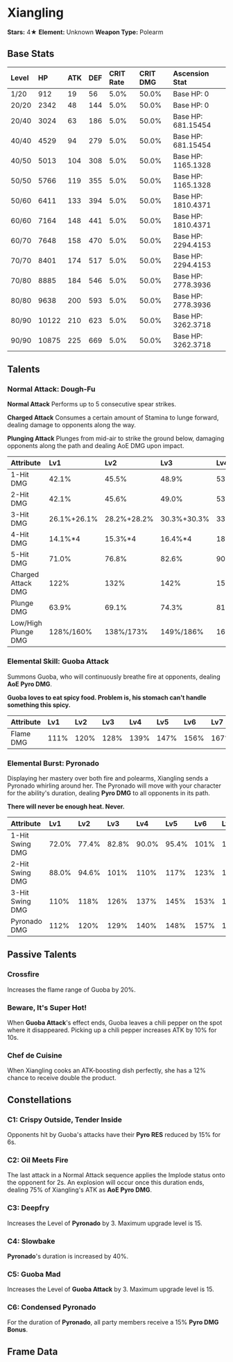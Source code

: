 # Xiangling

**Stars:** 4★
**Element:** Unknown
**Weapon Type:** Polearm

## Base Stats

| Level | HP | ATK | DEF | CRIT Rate | CRIT DMG | Ascension Stat |
| :--- | :--- | :--- | :--- | :--- | :--- | :--- |
| 1/20 | 912 | 19 | 56 | 5.0% | 50.0% | Base HP: 0 |
| 20/20 | 2342 | 48 | 144 | 5.0% | 50.0% | Base HP: 0 |
| 20/40 | 3024 | 63 | 186 | 5.0% | 50.0% | Base HP: 681.15454 |
| 40/40 | 4529 | 94 | 279 | 5.0% | 50.0% | Base HP: 681.15454 |
| 40/50 | 5013 | 104 | 308 | 5.0% | 50.0% | Base HP: 1165.1328 |
| 50/50 | 5766 | 119 | 355 | 5.0% | 50.0% | Base HP: 1165.1328 |
| 50/60 | 6411 | 133 | 394 | 5.0% | 50.0% | Base HP: 1810.4371 |
| 60/60 | 7164 | 148 | 441 | 5.0% | 50.0% | Base HP: 1810.4371 |
| 60/70 | 7648 | 158 | 470 | 5.0% | 50.0% | Base HP: 2294.4153 |
| 70/70 | 8401 | 174 | 517 | 5.0% | 50.0% | Base HP: 2294.4153 |
| 70/80 | 8885 | 184 | 546 | 5.0% | 50.0% | Base HP: 2778.3936 |
| 80/80 | 9638 | 200 | 593 | 5.0% | 50.0% | Base HP: 2778.3936 |
| 80/90 | 10122 | 210 | 623 | 5.0% | 50.0% | Base HP: 3262.3718 |
| 90/90 | 10875 | 225 | 669 | 5.0% | 50.0% | Base HP: 3262.3718 |

## Talents

### Normal Attack: Dough-Fu

**Normal Attack**
Performs up to 5 consecutive spear strikes.

**Charged Attack**
Consumes a certain amount of Stamina to lunge forward, dealing damage to opponents along the way.

**Plunging Attack**
Plunges from mid-air to strike the ground below, damaging opponents along the path and dealing AoE DMG upon impact.

| Attribute | Lv1 | Lv2 | Lv3 | Lv4 | Lv5 | Lv6 | Lv7 | Lv8 | Lv9 | Lv10 | Lv11 | Lv12 | Lv13 | Lv14 | Lv15 |
| :--- | :--- | :--- | :--- | :--- | :--- | :--- | :--- | :--- | :--- | :--- | :--- | :--- | :--- | :--- | :--- |
| 1-Hit DMG | 42.1% | 45.5% | 48.9% | 53.8% | 57.2% | 61.1% | 66.5% | 71.9% | 77.3% | 83.1% | 89.9% |
| 2-Hit DMG | 42.1% | 45.6% | 49.0% | 53.9% | 57.3% | 61.3% | 66.6% | 72.0% | 77.4% | 83.3% | 90.0% |
| 3-Hit DMG | 26.1%+26.1% | 28.2%+28.2% | 30.3%+30.3% | 33.3%+33.3% | 35.5%+35.5% | 37.9%+37.9% | 41.2%+41.2% | 44.5%+44.5% | 47.9%+47.9% | 51.5%+51.5% | 55.7%+55.7% |
| 4-Hit DMG | 14.1%*4 | 15.3%*4 | 16.4%*4 | 18.0%*4 | 19.2%*4 | 20.5%*4 | 22.3%*4 | 24.1%*4 | 25.9%*4 | 27.9%*4 | 30.1%*4 |
| 5-Hit DMG | 71.0% | 76.8% | 82.6% | 90.9% | 96.6% | 103% | 112% | 121% | 131% | 140% | 152% |
| Charged Attack DMG | 122% | 132% | 142% | 156% | 166% | 177% | 192% | 208% | 224% | 241% | 260% |
| Plunge DMG | 63.9% | 69.1% | 74.3% | 81.8% | 87.0% | 92.9% | 101.1% | 109.3% | 117.5% | 126.4% | 135.3% |
| Low/High Plunge DMG | 128%/160% | 138%/173% | 149%/186% | 164%/204% | 174%/217% | 186%/232% | 202%/253% | 219%/273% | 235%/293% | 253%/316% | 271%/338% |

### Elemental Skill: Guoba Attack

Summons Guoba, who will continuously breathe fire at opponents, dealing **AoE Pyro DMG**.

**Guoba loves to eat spicy food. Problem is, his stomach can't handle something this spicy.**

| Attribute | Lv1 | Lv2 | Lv3 | Lv4 | Lv5 | Lv6 | Lv7 | Lv8 | Lv9 | Lv10 | Lv11 | Lv12 | Lv13 | Lv14 | Lv15 |
| :--- | :--- | :--- | :--- | :--- | :--- | :--- | :--- | :--- | :--- | :--- | :--- | :--- | :--- | :--- | :--- |
| Flame DMG | 111% | 120% | 128% | 139% | 147% | 156% | 167% | 178% | 189% | 200% | 211% | 223% | 236% |

### Elemental Burst: Pyronado

Displaying her mastery over both fire and polearms, Xiangling sends a Pyronado whirling around her.
The Pyronado will move with your character for the ability's duration, dealing **Pyro DMG** to all opponents in its path.

**There will never be enough heat. Never.**

| Attribute | Lv1 | Lv2 | Lv3 | Lv4 | Lv5 | Lv6 | Lv7 | Lv8 | Lv9 | Lv10 | Lv11 | Lv12 | Lv13 | Lv14 | Lv15 |
| :--- | :--- | :--- | :--- | :--- | :--- | :--- | :--- | :--- | :--- | :--- | :--- | :--- | :--- | :--- | :--- |
| 1-Hit Swing DMG | 72.0% | 77.4% | 82.8% | 90.0% | 95.4% | 101% | 108% | 115% | 122% | 130% | 137% | 144% | 153% |
| 2-Hit Swing DMG | 88.0% | 94.6% | 101% | 110% | 117% | 123% | 132% | 141% | 150% | 158% | 167% | 176% | 187% |
| 3-Hit Swing DMG | 110% | 118% | 126% | 137% | 145% | 153% | 164% | 175% | 186% | 197% | 208% | 219% | 233% |
| Pyronado DMG | 112% | 120% | 129% | 140% | 148% | 157% | 168% | 179% | 190% | 202% | 213% | 224% | 238% |

## Passive Talents

### Crossfire

Increases the flame range of Guoba by 20%.

### Beware, It's Super Hot!

When **Guoba Attack**'s effect ends, Guoba leaves a chili pepper on the spot where it disappeared. Picking up a chili pepper increases ATK by 10% for 10s.

### Chef de Cuisine

When Xiangling cooks an ATK-boosting dish perfectly, she has a 12% chance to receive double the product.

## Constellations

### C1: Crispy Outside, Tender Inside

Opponents hit by Guoba's attacks have their **Pyro RES** reduced by 15% for 6s.

### C2: Oil Meets Fire

The last attack in a Normal Attack sequence applies the Implode status onto the opponent for 2s. An explosion will occur once this duration ends, dealing 75% of Xiangling's ATK as **AoE Pyro DMG**.

### C3: Deepfry

Increases the Level of **Pyronado** by 3.
Maximum upgrade level is 15.

### C4: Slowbake

**Pyronado**'s duration is increased by 40%.

### C5: Guoba Mad

Increases the Level of **Guoba Attack** by 3.
Maximum upgrade level is 15.

### C6: Condensed Pyronado

For the duration of **Pyronado**, all party members receive a 15% **Pyro DMG Bonus**.

## Frame Data

